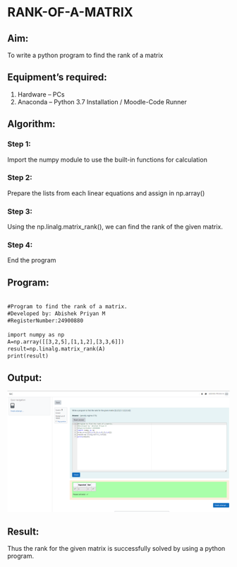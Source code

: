 # RANK-OF-A-MATRIX
## Aim:
To write a python program to find the rank of a matrix
## Equipment’s required:
1. 	Hardware – PCs
2. 	Anaconda – Python 3.7 Installation / Moodle-Code Runner
## Algorithm:
### Step 1: 
Import the numpy module to use the built-in functions for calculation
### Step 2: 
Prepare the lists from each linear equations and assign in np.array()
### Step 3:
Using the np.linalg.matrix_rank(), we can find the rank of the given matrix.
### Step 4: 
End the program
## Program:
~~~

#Program to find the rank of a matrix.
#Developed by: Abishek Priyan M
#RegisterNumber:24900880

import numpy as np
A=np.array([[3,2,5],[1,1,2],[3,3,6]])
result=np.linalg.matrix_rank(A)
print(result)

~~~
## Output:
![Output](<Experiment 2.png>)
## Result:
Thus the rank for the given matrix is successfully solved by  using a python program.


